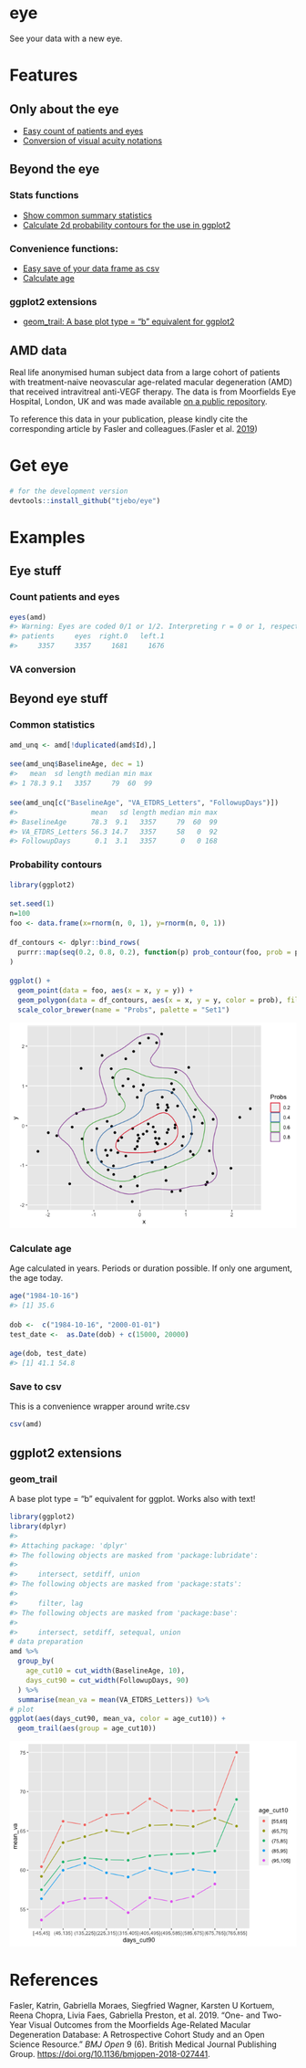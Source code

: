 <!-- README.md is generated from README.Rmd. Please edit that file -->

# eye

See your data with a new eye.

# Features

## Only about the eye

  - [Easy count of patients and eyes](#count-patients-and-eyes)
  - [Conversion of visual acuity notations](#va-conversion)

## Beyond the eye

### Stats functions

  - [Show common summary statistics](#basic-statistics)
  - [Calculate 2d probability contours for the use in
    ggplot2](#probability-contours)

### Convenience functions:

  - [Easy save of your data frame as csv](#save-to-csv)
  - [Calculate age](#calculate-age)

### ggplot2 extensions

  - [geom\_trail: A base plot type = “b” equivalent for
    ggplot2](#geom_trail)

## AMD data

Real life anonymised human subject data from a large cohort of patients
with treatment-naive neovascular age-related macular degeneration (AMD)
that received intravitreal anti-VEGF therapy. The data is from
Moorfields Eye Hospital, London, UK and was made available [on a public
repository](https://datadryad.org/stash/dataset/doi:10.5061/dryad.97r9289).

To reference this data in your publication, please kindly cite the
corresponding article by Fasler and colleagues.(Fasler et al.
[2019](#ref-fasler))

# Get eye

``` r
# for the development version 
devtools::install_github("tjebo/eye")
```

# Examples

## Eye stuff

### Count patients and eyes

``` r
eyes(amd)
#> Warning: Eyes are coded 0/1 or 1/2. Interpreting r = 0 or 1, respectively
#> patients     eyes  right.0   left.1 
#>     3357     3357     1681     1676
```

### VA conversion

## Beyond eye stuff

### Common statistics

``` r
amd_unq <- amd[!duplicated(amd$Id),]

see(amd_unq$BaselineAge, dec = 1)
#>   mean  sd length median min max
#> 1 78.3 9.1   3357     79  60  99

see(amd_unq[c("BaselineAge", "VA_ETDRS_Letters", "FollowupDays")])
#>                  mean   sd length median min max
#> BaselineAge      78.3  9.1   3357     79  60  99
#> VA_ETDRS_Letters 56.3 14.7   3357     58   0  92
#> FollowupDays      0.1  3.1   3357      0   0 168
```

### Probability contours

``` r
library(ggplot2)

set.seed(1)
n=100
foo <- data.frame(x=rnorm(n, 0, 1), y=rnorm(n, 0, 1))

df_contours <- dplyr::bind_rows(
  purrr::map(seq(0.2, 0.8, 0.2), function(p) prob_contour(foo, prob = p))
)

ggplot() +
  geom_point(data = foo, aes(x = x, y = y)) +
  geom_polygon(data = df_contours, aes(x = x, y = y, color = prob), fill = NA) +
  scale_color_brewer(name = "Probs", palette = "Set1")
```

![](README-prob-1.png)<!-- -->

### Calculate age

Age calculated in years. Periods or duration possible. If only one
argument, the age today.

``` r
age("1984-10-16")
#> [1] 35.6

dob <-  c("1984-10-16", "2000-01-01")
test_date <-  as.Date(dob) + c(15000, 20000)

age(dob, test_date)
#> [1] 41.1 54.8
```

### Save to csv

This is a convenience wrapper around write.csv

``` r
csv(amd)
```

## ggplot2 extensions

### geom\_trail

A base plot type = “b” equivalent for ggplot. Works also with text\!

``` r
library(ggplot2)
library(dplyr)
#> 
#> Attaching package: 'dplyr'
#> The following objects are masked from 'package:lubridate':
#> 
#>     intersect, setdiff, union
#> The following objects are masked from 'package:stats':
#> 
#>     filter, lag
#> The following objects are masked from 'package:base':
#> 
#>     intersect, setdiff, setequal, union
# data preparation
amd %>%
  group_by(
    age_cut10 = cut_width(BaselineAge, 10),
    days_cut90 = cut_width(FollowupDays, 90)
  ) %>%
  summarise(mean_va = mean(VA_ETDRS_Letters)) %>%
# plot
ggplot(aes(days_cut90, mean_va, color = age_cut10)) +
  geom_trail(aes(group = age_cut10))
```

![](README-trail-1.png)<!-- -->

# References

<div id="refs" class="references">

<div id="ref-fasler">

Fasler, Katrin, Gabriella Moraes, Siegfried Wagner, Karsten U Kortuem,
Reena Chopra, Livia Faes, Gabriella Preston, et al. 2019. “One- and
Two-Year Visual Outcomes from the Moorfields Age-Related Macular
Degeneration Database: A Retrospective Cohort Study and an Open Science
Resource.” *BMJ Open* 9 (6). British Medical Journal Publishing Group.
<https://doi.org/10.1136/bmjopen-2018-027441>.

</div>

</div>
